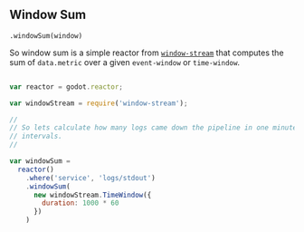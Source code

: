 ## Window Sum

`.windowSum(window)`

So window sum is a simple reactor from [`window-stream`][window-stream] that
computes the sum of `data.metric` over a given `event-window` or `time-window`.

```js

var reactor = godot.reactor;

var windowStream = require('window-stream');

//
// So lets calculate how many logs came down the pipeline in one minute
// intervals.
//

var windowSum =
  reactor()
    .where('service', 'logs/stdout')
    .windowSum(
      new windowStream.TimeWindow({
        duration: 1000 * 60
      })
    )
```


[window-stream]: https://github.com/indexzero/window-stream


